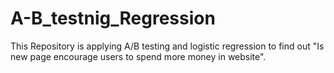 # A-B_testnig_Regression
This Repository is applying  A/B testing and logistic regression to find out "Is new page encourage users to spend more money in website".
